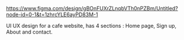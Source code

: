 https://www.figma.com/design/gBOnFUXrZLnqbVTh0nPZBm/Untitled?node-id=0-1&t=1zhrcYLE6ayPD83M-1


UI UX design for a cafe website, has 4 sections : Home page, Sign up, About and contact.
